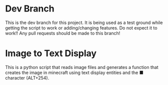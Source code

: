 # Dev Branch
This is the dev branch for this project. It is being used as a test ground while getting the script to work or adding/changing features. Do not expect it to work!! Any pull requests should be made to this branch!

# Image to Text Display
This is a python script that reads image files and generates a function that creates the image in minecraft using text display entities and the ■ character (ALT+254).
